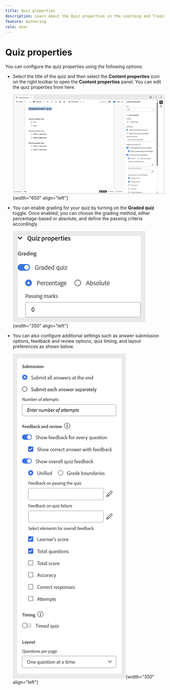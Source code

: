 ```yaml
---
title: Quiz properties 
description: Learn about the Quiz properties in the Learning and Training content
feature: Authoring 
role: User
---
```

# Quiz properties 

You can configure the quiz properties using the following options: 

- Select the title of the quiz and then select the **Content properties** icon on the right toolbar to open the **Content properties** panel. You can edit the quiz properties from here.  

    ![](assets/quiz-properties.png){width="650" align="left"}

- You can enable grading for your quiz by turning on the **Graded quiz** toggle. Once enabled, you can choose the grading method, either percentage-based or absolute, and define the passing criteria accordingly. 

    ![](assets/quiz-grading.png){width="350" align="left"} 
   
- You can also configure additional settings such as answer submission options, feedback and review options, quiz timing, and layout preferences as shown below. 

    ![](assets/additional-quiz-properties.png){width="350" align="left"}